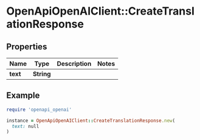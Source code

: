 # OpenApiOpenAIClient::CreateTranslationResponse

## Properties

| Name | Type | Description | Notes |
| ---- | ---- | ----------- | ----- |
| **text** | **String** |  |  |

## Example

```ruby
require 'openapi_openai'

instance = OpenApiOpenAIClient::CreateTranslationResponse.new(
  text: null
)
```

